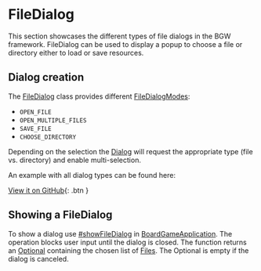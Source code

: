 [BoardGameApplicationKDoc]: bgw-gui-kdoc/bgw-gui/tools.aqua.bgw.core/-board-game-application/index.html
[DialogKDoc]: bgw-gui-kdoc/bgw-gui/tools.aqua.bgw.dialog/-dialog/index.html
[FileDialogKDoc]: ../../bgw-gui-kdoc/bgw-gui/tools.aqua.bgw.dialog/-file-dialog/index.html
[FileDialogModeKDoc]: ../../bgw-gui-kdoc/bgw-gui/tools.aqua.bgw.dialog/-file-dialog-mode/index.html

[showFileDialogKDoc]: ../../bgw-gui-kdoc/bgw-gui/tools.aqua.bgw.core/-board-game-application/show-file-dialog.html

[OptionalDoc]: https://docs.oracle.com/en/java/javase/11/docs/api/java.base/java/util/Optional.html
[FilesDoc]: https://docs.oracle.com/en/java/javase/11/docs/api/java.base/java/nio/file/Files.html

# FileDialog

This section showcases the different types of file dialogs in the BGW framework. FileDialog can be
used to display a popup to choose a file or directory either to load or save resources.

## Dialog creation

The [FileDialog][FileDialogKDoc]
class provides different [FileDialogModes][FileDialogModeKDoc]:
* ``OPEN_FILE``
* ``OPEN_MULTIPLE_FILES``
* ``SAVE_FILE``
* ``CHOOSE_DIRECTORY``

Depending on the selection the [Dialog][DialogKDoc] will request the appropriate type (file vs. directory) and enable 
multi-selection.

An example with all dialog types can be found here:

[View it on GitHub](https://github.com/tudo-aqua/bgw/tree/main/bgw-examples/bgw-docs-examples/src/main/kotlin/examples/dialog/FileDialogExample.kt){:
.btn }

## Showing a FileDialog
To show a dialog use [#showFileDialog][showFileDialogKDoc]
in [BoardGameApplication][BoardGameApplicationKDoc].
The operation blocks user input until the dialog is closed. The function returns an [Optional][OptionalDoc]
containing the chosen list of [Files][FilesDoc]. The Optional is 
empty if the dialog is canceled.
